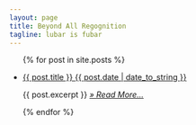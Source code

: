 ```yaml
---
layout: page
title: Beyond All Regognition
tagline: lubar is fubar
---
```

<ul class="posts">
  {% for post in site.posts %}
    <li class="post-preview">
      <p class="post-preview" style="background-image:url('{{ post.image }}');">
        <a href="{{ BASE_PATH }}{{ post.url }}" class="post-preview-title">
            {{ post.title }}
            <span class="post-preview-date">{{ post.date | date_to_string }}</span>
        </a>
      </p>
      <p>
        {{ post.excerpt }}
        <a href="{{ BASE_PATH}}{{ post.url }}" class="post-preview-read-more">
          <i>&raquo; Read More… </i>
        </a>
      </p>
    </li>
  {% endfor %}
</ul>

